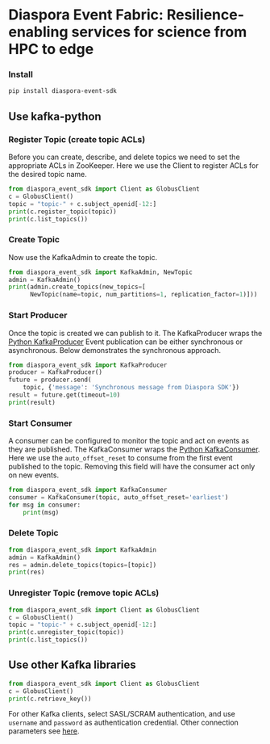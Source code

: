 # Diaspora Event Fabric: Resilience-enabling services for science from HPC to edge

### Install
```bash
pip install diaspora-event-sdk
```

## Use kafka-python

### Register Topic (create topic ACLs)

Before you can create, describe, and delete topics we need to set the appropriate ACLs in ZooKeeper. Here we use the Client to register ACLs for the desired topic name.

```python
from diaspora_event_sdk import Client as GlobusClient
c = GlobusClient()
topic = "topic-" + c.subject_openid[-12:]
print(c.register_topic(topic))
print(c.list_topics())
```

### Create Topic

Now use the KafkaAdmin to create the topic.

```python
from diaspora_event_sdk import KafkaAdmin, NewTopic 
admin = KafkaAdmin()
print(admin.create_topics(new_topics=[
      NewTopic(name=topic, num_partitions=1, replication_factor=1)]))
```

### Start Producer

Once the topic is created we can publish to it. The KafkaProducer wraps the [Python KafkaProducer](https://kafka-python.readthedocs.io/en/master/apidoc/KafkaProducer.html) Event publication can be either synchronous or asynchronous. Below demonstrates the synchronous approach. 

```python
from diaspora_event_sdk import KafkaProducer
producer = KafkaProducer()
future = producer.send(
    topic, {'message': 'Synchronous message from Diaspora SDK'})
result = future.get(timeout=10)
print(result)
```

### Start Consumer

A consumer can be configured to monitor the topic and act on events as they are published. The KafkaConsumer wraps the [Python KafkaConsumer](https://kafka-python.readthedocs.io/en/master/apidoc/KafkaConsumer.html). Here we use the `auto_offset_reset` to consume from the first event published to the topic. Removing this field will have the consumer act only on new events.

```python
from diaspora_event_sdk import KafkaConsumer
consumer = KafkaConsumer(topic, auto_offset_reset='earliest')
for msg in consumer:
    print(msg)
```

### Delete Topic
```python
from diaspora_event_sdk import KafkaAdmin
admin = KafkaAdmin()
res = admin.delete_topics(topics=[topic])
print(res)
```

### Unregister Topic (remove topic ACLs)
```python
from diaspora_event_sdk import Client as GlobusClient
c = GlobusClient()
topic = "topic-" + c.subject_openid[-12:]
print(c.unregister_topic(topic))
print(c.list_topics())
```

## Use other Kafka libraries
```python
from diaspora_event_sdk import Client as GlobusClient
c = GlobusClient()
print(c.retrieve_key())
```
For other Kafka clients, select SASL/SCRAM authentication, and use `username` and `password` as authentication credential. Other connection parameters see [here](). 
